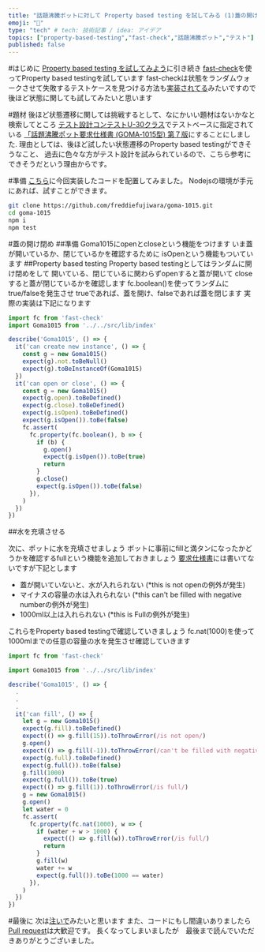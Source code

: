 ```yaml
---
title: "話題沸騰ポットに対して Property based testing を試してみる (1)蓋の開け閉め、水を充填させる"
emoji: "👏"
type: "tech" # tech: 技術記事 / idea: アイデア
topics: ["property-based-testing","fast-check","話題沸騰ポット","テスト"]
published: false
---
```


#はじめに
[Property based testing を試してみよう](https://qiita.com/freddiefujiwara/items/e345f4a0610bf08deea7)に引き続き
[fast-check](https://github.com/dubzzz/fast-check)を使ってProperty based testingを試しています
fast-checkは状態をランダムウォークさせて失敗するテストケースを見つける方法も[実装されてる](https://github.com/dubzzz/fast-check/tree/master/example/004-stateMachine/musicPlayer)みたいですので後ほど状態に関しても試してみたいと思います

#題材
後ほど状態遷移に関しては挑戦するとして、なにかいい題材はないかなと検索してところ
[テスト設計コンテストU-30クラス](http://aster.or.jp/business/contest/rulebooku30.html)でテストベースに指定されている
[「話題沸騰ポット要求仕様書 (GOMA‐1015型) 第７版](http://www.sessame.jp/workinggroup/WorkingGroup2/POT_Specification.htm)にすることにしました.
理由としては、後ほど試したい状態遷移のProperty based testingができそうなこと、
過去に色々な方がテスト設計を試みられているので、こちら参考にできそうだという理由からです。

#準備
[こちら](https://github.com/freddiefujiwara/goma-1015/blob/feature/fill/__tests__/lib/index.spec.ts)に今回実装したコードを配置してみました。
Nodejsの環境が手元にあれば、試すことができます。

```bash
git clone https://github.com/freddiefujiwara/goma-1015.git
cd goma-1015
npm i
npm test
```
#蓋の開け閉め
##準備
Goma1015にopenとcloseという機能をつけます
いま蓋が開いているか、閉じているかを確認するために
isOpenという機能もついています
##Property based testing
Property based  testingとしてはランダムに開け閉めをして
開いている、閉じているに関わらずopenすると蓋が開いて
closeすると蓋が閉じているかを確認します
fc.boolean()を使ってランダムにtrue/falseを発生させ
trueであれば、蓋を開け、falseであれば蓋を閉じます
実際の実装は下記になります

```JavaScript
import fc from 'fast-check'
import Goma1015 from '../../src/lib/index'

describe('Goma1015', () => {
  it('can create new instance', () => {
    const g = new Goma1015()
    expect(g).not.toBeNull()
    expect(g).toBeInstanceOf(Goma1015)
  })
  it('can open or close', () => {
    const g = new Goma1015()
    expect(g.open).toBeDefined()
    expect(g.close).toBeDefined()
    expect(g.isOpen).toBeDefined()
    expect(g.isOpen()).toBe(false)
    fc.assert(
      fc.property(fc.boolean(), b => {
        if (b) {
          g.open()
          expect(g.isOpen()).toBe(true)
          return
        }
        g.close()
        expect(g.isOpen()).toBe(false)
      }),
    )
  })
})
```
##水を充填させる

次に、ポットに水を充填させましょう
ボットに事前にfillと満タンになったかどうかを確認するfullという機能を追加しておきましょう
[要求仕様書](http://www.sessame.jp/workinggroup/WorkingGroup2/POT_Specification_v7.PDF)には書いてないですが下記とします

- 蓋が開いていないと、水が入れられない (*this is not openの例外が発生)
- マイナスの容量の水は入れられない (*this can't be filled with negative numberの例外が発生)
- 1000ml以上は入れられない (*this is Fullの例外が発生)

これらをProperty based testingで確認していきましょう
fc.nat(1000)を使って1000mlまでの任意の容量の水を発生させ確認していきます

```JavaScript
import fc from 'fast-check'

import Goma1015 from '../../src/lib/index'

describe('Goma1015', () => {
  .
  .
  .
  it('can fill', () => {
    let g = new Goma1015()
    expect(g.fill).toBeDefined()
    expect(() => g.fill(15)).toThrowError(/is not open/)
    g.open()
    expect(() => g.fill(-1)).toThrowError(/can't be filled with negative number/)
    expect(g.full).toBeDefined()
    expect(g.full()).toBe(false)
    g.fill(1000)
    expect(g.full()).toBe(true)
    expect(() => g.fill(1)).toThrowError(/is full/)
    g = new Goma1015()
    g.open()
    let water = 0
    fc.assert(
      fc.property(fc.nat(1000), w => {
        if (water + w > 1000) {
          expect(() => g.fill(w)).toThrowError(/is full/)
          return
        }
        g.fill(w)
        water += w
        expect(g.full()).toBe(1000 == water)
      }),
    )
  })
})
```

#最後に
次は[注いで](https://qiita.com/freddiefujiwara/items/c7158c87b82061bff396)みたいと思います
また、コードにもし間違いありましたら[Pull request](https://github.com/freddiefujiwara/goma-1015)は大歓迎です。
長くなってしまいましたが　最後まで読んでいただきありがとうございました。
